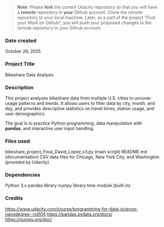 >**Note**: Please **fork** the current Udacity repository so that you will have a **remote** repository in **your** Github account. Clone the remote repository to your local machine. Later, as a part of the project "Post your Work on Github", you will push your proposed changes to the remote repository in your Github account.

### Date created
October 26, 2025

### Project Title
Bikeshare Data Analysis

### Description

This project analyzes bikeshare data from multiple U.S. cities to uncover usage patterns and trends. It allows users to filter data by city, month, and day, and provides descriptive statistics on travel times, station usage, and user demographics.

The goal is to practice Python programming, data manipulation with **pandas**, and interactive user input handling.


### Files used
bikeshare_project_Final_David_López_v3.py (main script)
README.md (documentation)
CSV data files for Chicago, New York City, and Washington (provided by Udacity)

### Dependencies
Python 3.x
pandas library
numpy library
time module (built-in)

### Credits
https://www.udacity.com/course/programming-for-data-science-nanodegree--nd104
https://pandas.pydata.org/docs/
https://numpy.org/doc/

